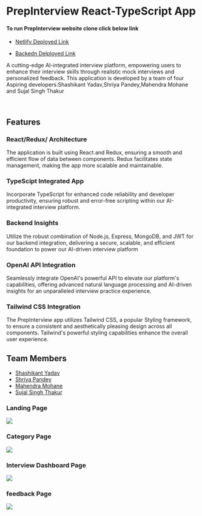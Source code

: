 <h1>PrepInterview React-TypeScript App</h1>

<h4> To run PrepInterview website clone click below link</h4>
<ul> <li><a href=""> Netlify Deployed Link </a></li> </ul>
<ul> <li><a href="https://hacksquad-api.onrender.com"> Backedn Delployed Link </a></li> </ul>

<div> <p>A cutting-edge AI-integrated interview platform, empowering users to enhance their interview skills through realistic mock interviews and personalized feedback. This application is developed by a team of four Aspiring developers:Shashikant Yadav,Shriya Pandey,Mahendra Mohane and Sujal Singh Thakur</p>
<br />
<h2>Features</h2>

<h3>React/Redux/ Architecture </h3>
<p>The application is built using React and Redux, ensuring a smooth and efficient flow of data between components. Redux facilitates state management, making the app more scalable and maintainable. </p>

<h3>TypeScipt Integrated  App</h3>
<p>Incorporate TypeScript for enhanced code reliability and developer productivity, ensuring robust and error-free scripting within our AI-integrated interview platform.</p>

<h3>Backend Insights</h3>
<p>Utilize the robust combination of Node.js, Express, MongoDB, and JWT for our backend integration, delivering a secure, scalable, and efficient foundation to power our AI-driven interview platform</p>

<h3>OpenAI API Integration</h3>
<p>Seamlessly integrate OpenAI's powerful API to elevate our platform's capabilities, offering advanced natural language processing and AI-driven insights for an unparalleled interview practice experience.</p>

<h3>Tailwind CSS Integration </h3>
<p> The PrepInterview app utilizes Tailwind CSS, a popular  Styling framework, to ensure a consistent and aesthetically pleasing design across all components. Tailwind's powerful styling capabilities enhance the overall user experience.</p>


<h2>Team Members </h2>
<ul> 

<li><a href="https://github.com/shashi310">Shashikant Yadav</a></li> 
<li><a href="https://github.com/pshriya01">Shriya Pandey</a></li> 
<li><a href="https://github.com/Mahendra-mohane">Mahendra Mohane</a></li> 
<li><a href="https://github.com/Sujalogy">Sujal Singh Thakur</a></li> 
 
</ul>

</div>

<div>

<div> <h3> Landing Page </h3> 
  
  <img src="https://shashi310.github.io/buyFromUsApi/HackSquadlanding.png"/>
 </div>

<div> <h3>Category Page</h3> 
  
  <img src="https://shashi310.github.io/buyFromUsApi/HackSquadSelect.png"/>
  </div>

<div> <h3>Interview Dashboard Page </h3> 
  
  <img src="https://shashi310.github.io/buyFromUsApi/HackSquadInterview.png"/>
  </div>

  
  <div> <h3>feedback Page </h3> 
  
  <img src="https://shashi310.github.io/buyFromUsApi/HackSquadfeedback.png"/>
  </div>
  
</div>
